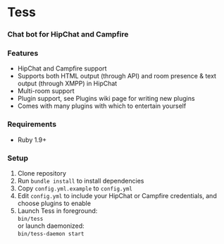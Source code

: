 # Tess
### Chat bot for HipChat and Campfire

### Features
- HipChat and Campfire support
- Supports both HTML output (through API) and room presence & text output (through XMPP) in HipChat
- Multi-room support
- Plugin support, see Plugins wiki page for writing new plugins
- Comes with many plugins with which to entertain yourself

### Requirements
- Ruby 1.9+

### Setup
1. Clone repository
1. Run `bundle install` to install dependencies
1. Copy `config.yml.example` to `config.yml`
1. Edit `config.yml` to include your HipChat or Campfire credentials, and
   choose plugins to enable
1. Launch Tess in foreground:  
    `bin/tess`  
   or launch daemonized:  
    `bin/tess-daemon start`
